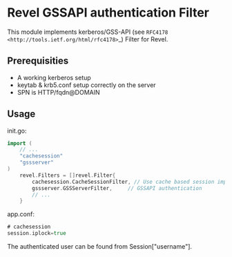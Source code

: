 Revel GSSAPI authentication Filter
==================================

This module implements kerberos/GSS-API (see `RFC4178 <http://tools.ietf.org/html/rfc4178>`_) Filter for Revel.

Prerequisities
--------------

* A working kerberos setup
* keytab & krb5.conf setup correctly on the server
* SPN is HTTP/fqdn@DOMAIN

Usage
-----

init.go:

```go
import (
    // ...
    "cachesession"
    "gssserver"
)
    revel.Filters = []revel.Filter{
        cachesession.CacheSessionFilter, // Use cache based session implementation.
        gssserver.GSSServerFilter,     // GSSAPI authentication
        // ...
    }
```
app.conf:

```go
# cachesession
session.iplock=true
```

The authenticated user can be found from Session["username"]. 
